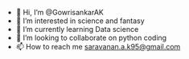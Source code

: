- 👋 Hi, I’m @GowrisankarAK
- 👀 I’m interested in science and fantasy 
- 🌱 I’m currently learning Data science 
- 💞️ I’m looking to collaborate on python coding 
- 📫 How to reach me saravanan.a.k95@gmail.com

<!---
GowrisankarAK/GowrisankarAK is a ✨ special ✨ repository because its `README.md` (this file) appears on your GitHub profile.
You can click the Preview link to take a look at your changes.
--->
